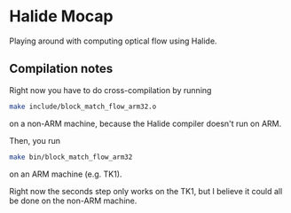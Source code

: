 # Halide Mocap

Playing around with computing optical flow using Halide.

## Compilation notes

Right now you have to do cross-compilation by running

```bash
make include/block_match_flow_arm32.o
```

on a non-ARM machine, because the Halide compiler doesn't run on ARM.

Then, you run

```bash
make bin/block_match_flow_arm32
```

on an ARM machine (e.g. TK1).

Right now the seconds step only works on the TK1, but I believe it could all be done on the non-ARM machine. 
